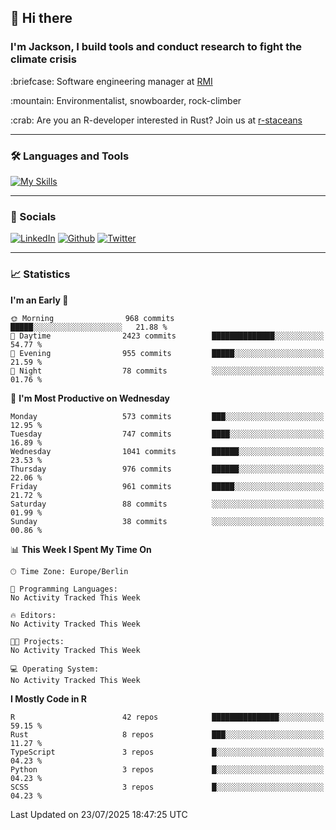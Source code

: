 ## :wave: Hi there
### I'm Jackson, I build tools and conduct research to fight the climate crisis
<p> :briefcase: Software engineering manager at <a href="https://rmi.org/" alt="RMI">RMI</a></p>
<p> :mountain: Environmentalist, snowboarder, rock-climber</p>
<p> :crab: Are you an R-developer interested in Rust? Join us at <a href="https://github.com/r-staceans" alt="r-staceans">r-staceans</a></p>

---

### :hammer_and_wrench: Languages and Tools

[![My Skills](https://skillicons.dev/icons?i=r,python,rust,docker,svelte,js,neovim,azure,postgresql,kubernetes,html,css&perline=6&theme=dark)](https://skillicons.dev)

---

### :iphone: Socials

[![LinkedIn](https://skillicons.dev/icons?i=linkedin&theme=dark)](https://www.linkedin.com/in/jackson-hoffart/) 
[![Github](https://skillicons.dev/icons?i=github&theme=dark)](https://github.com/jdhoffa) 
[![Twitter](https://skillicons.dev/icons?i=twitter&theme=dark)](https://twitter.com/jdhoffart) 

---

### :chart_with_upwards_trend: Statistics

 
<!--START_SECTION:waka-->
**I'm an Early 🐤** 

```text
🌞 Morning                968 commits         █████░░░░░░░░░░░░░░░░░░░░   21.88 % 
🌆 Daytime                2423 commits        ██████████████░░░░░░░░░░░   54.77 % 
🌃 Evening                955 commits         █████░░░░░░░░░░░░░░░░░░░░   21.59 % 
🌙 Night                  78 commits          ░░░░░░░░░░░░░░░░░░░░░░░░░   01.76 % 
```
📅 **I'm Most Productive on Wednesday** 

```text
Monday                   573 commits         ███░░░░░░░░░░░░░░░░░░░░░░   12.95 % 
Tuesday                  747 commits         ████░░░░░░░░░░░░░░░░░░░░░   16.89 % 
Wednesday                1041 commits        ██████░░░░░░░░░░░░░░░░░░░   23.53 % 
Thursday                 976 commits         ██████░░░░░░░░░░░░░░░░░░░   22.06 % 
Friday                   961 commits         █████░░░░░░░░░░░░░░░░░░░░   21.72 % 
Saturday                 88 commits          ░░░░░░░░░░░░░░░░░░░░░░░░░   01.99 % 
Sunday                   38 commits          ░░░░░░░░░░░░░░░░░░░░░░░░░   00.86 % 
```


📊 **This Week I Spent My Time On** 

```text
🕑︎ Time Zone: Europe/Berlin

💬 Programming Languages: 
No Activity Tracked This Week

🔥 Editors: 
No Activity Tracked This Week

🐱‍💻 Projects: 
No Activity Tracked This Week

💻 Operating System: 
No Activity Tracked This Week
```

**I Mostly Code in R** 

```text
R                        42 repos            ███████████████░░░░░░░░░░   59.15 % 
Rust                     8 repos             ███░░░░░░░░░░░░░░░░░░░░░░   11.27 % 
TypeScript               3 repos             █░░░░░░░░░░░░░░░░░░░░░░░░   04.23 % 
Python                   3 repos             █░░░░░░░░░░░░░░░░░░░░░░░░   04.23 % 
SCSS                     3 repos             █░░░░░░░░░░░░░░░░░░░░░░░░   04.23 % 
```




 Last Updated on 23/07/2025 18:47:25 UTC
<!--END_SECTION:waka-->
